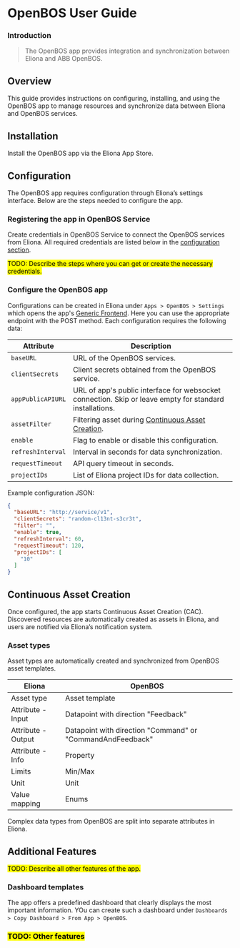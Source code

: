 # OpenBOS User Guide

### Introduction

> The OpenBOS app provides integration and synchronization between Eliona and ABB OpenBOS.

## Overview

This guide provides instructions on configuring, installing, and using the OpenBOS app to manage resources and synchronize data between Eliona and OpenBOS services.

## Installation

Install the OpenBOS app via the Eliona App Store.

## Configuration

The OpenBOS app requires configuration through Eliona’s settings interface. Below are the steps needed to configure the app.

### Registering the app in OpenBOS Service

Create credentials in OpenBOS Service to connect the OpenBOS services from Eliona. All required credentials are listed below in the [configuration section](#configure-the-open-bos-app).  

<mark>TODO: Describe the steps where you can get or create the necessary credentials.</mark> 

### Configure the OpenBOS app 

Configurations can be created in Eliona under `Apps > OpenBOS > Settings` which opens the app's [Generic Frontend](https://doc.eliona.io/collection/v/eliona-english/manuals/settings/apps). Here you can use the appropriate endpoint with the POST method. Each configuration requires the following data:

| Attribute         | Description                                                                     |
|-------------------|---------------------------------------------------------------------------------|
| `baseURL`         | URL of the OpenBOS services.                                                   |
| `clientSecrets`   | Client secrets obtained from the OpenBOS service.                              |
| `appPublicAPIURL`   | URL of app's public interface for websocket connection. Skip or leave empty for standard installations.|
| `assetFilter`     | Filtering asset during [Continuous Asset Creation](#continuous-asset-creation). |
| `enable`          | Flag to enable or disable this configuration.                                   |
| `refreshInterval` | Interval in seconds for data synchronization.                                   |
| `requestTimeout`  | API query timeout in seconds.                                                   |
| `projectIDs`      | List of Eliona project IDs for data collection.                                 |

Example configuration JSON:

```json
{
  "baseURL": "http://service/v1",
  "clientSecrets": "random-cl13nt-s3cr3t",
  "filter": "",
  "enable": true,
  "refreshInterval": 60,
  "requestTimeout": 120,
  "projectIDs": [
    "10"
  ]
}
```



## Continuous Asset Creation

Once configured, the app starts Continuous Asset Creation (CAC). Discovered resources are automatically created as assets in Eliona, and users are notified via Eliona’s notification system.

### Asset types

Asset types are automatically created and synchronized from OpenBOS asset templates. 

| Eliona             | OpenBOS  |
|--------------------|----------|
| Asset type         | Asset template  |
| Attribute - Input  | Datapoint with direction "Feedback"  |
| Attribute - Output | Datapoint with direction "Command" or "CommandAndFeedback" |
| Attribute - Info   | Property  |
| Limits             | Min/Max  |
| Unit               | Unit  |
| Value mapping      | Enums  |

Complex data types from OpenBOS are split into separate attributes in Eliona.

## Additional Features

<mark>TODO: Describe all other features of the app.</mark>

### Dashboard templates

The app offers a predefined dashboard that clearly displays the most important information. YOu can create such a dashboard under `Dashboards > Copy Dashboard > From App > OpenBOS`.

### <mark>TODO: Other features</mark>
